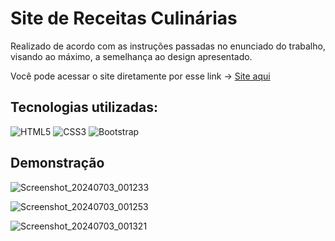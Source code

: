 # Site de Receitas Culinárias

Realizado de acordo com as instruções passadas no enunciado do trabalho, visando ao máximo, a semelhança ao design apresentado.

Você pode acessar o site diretamente por esse link -> [Site aqui](https://site-receitas-culinarias-beta.vercel.app/home.html)

## Tecnologias utilizadas:

![HTML5](https://img.shields.io/badge/html5-%23E34F26.svg?style=for-the-badge&logo=html5&logoColor=white) ![CSS3](https://img.shields.io/badge/css3-%231572B6.svg?style=for-the-badge&logo=css3&logoColor=white) ![Bootstrap](https://img.shields.io/badge/bootstrap-%238511FA.svg?style=for-the-badge&logo=bootstrap&logoColor=white)

## Demonstração

![Screenshot_20240703_001233](https://github.com/luizmarinhojr/site-receitas-culinarias/assets/100722777/9e5953e1-e91a-49aa-8812-48c09130c200)

![Screenshot_20240703_001253](https://github.com/luizmarinhojr/site-receitas-culinarias/assets/100722777/c8c5ca4f-27b4-4ed3-ab5b-be9f0a6a2dfd)

![Screenshot_20240703_001321](https://github.com/luizmarinhojr/site-receitas-culinarias/assets/100722777/6149bb1d-152c-4a30-ae20-295fc5291ef0)
